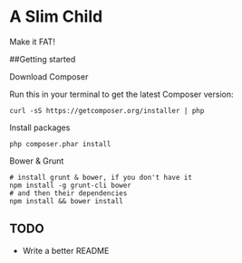 A Slim Child
============

Make it FAT!


##Getting started

Download Composer

Run this in your terminal to get the latest Composer version:

```curl -sS https://getcomposer.org/installer | php```

Install packages

```php composer.phar install```

Bower & Grunt

```
# install grunt & bower, if you don't have it
npm install -g grunt-cli bower
# and then their dependencies
npm install && bower install
```

## TODO

 - Write a better README
